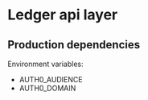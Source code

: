 # Ledger api layer

## Production dependencies

Environment variables:

* AUTH0_AUDIENCE
* AUTH0_DOMAIN
